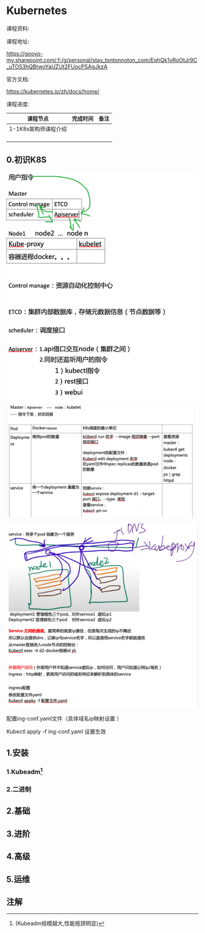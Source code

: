 # Kubernetes

课程资料:

课程地址:

https://gooyo-my.sharepoint.com/:f:/g/personal/stay_tontonnoton_com/EqhQk1vRoOtJr9C_uTO53hQBtwoYaUZUt2FUocPSAgJkzA

官方文档:

https://kubernetes.io/zh/docs/home/

课程进度:

| 课程节点             | 完成时间 | 备注 |
| -------------------- | -------- | ---- |
| 1-1K8s架构师课程介绍 |          |      |
|                      |          |      |
|                      |          |      |
|                      |          |      |
|                      |          |      |







## 0.初识K8S

![image-20210831151547517](kubernetes.assets/image-20210831151547517.png)  ![image-20210831151619233](kubernetes.assets/image-20210831151619233.png)

![image-20210831151710626](kubernetes.assets/image-20210831151710626.png)

 配置ing-conf.yaml文件（具体域名ip映射设置 ）

Kubectl apply -f ing-conf.yaml 设置生效



## 1.安装

### 1.Kubeadm[^1]







### 2.二进制



## 2.基础



## 3.进阶



## 4.高级





## 5.运维



## 注解

[^1]:(Kubeadm规模越大,性能瓶颈明显)